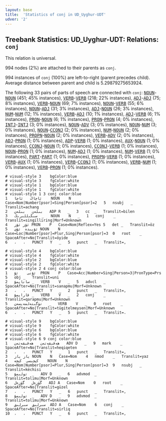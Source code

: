 ```yaml
---
layout: base
title:  'Statistics of conj in UD_Uyghur-UDT'
udver: '2'
---
```


## Treebank Statistics: UD_Uyghur-UDT: Relations: `conj`

This relation is universal.

994 nodes (2%) are attached to their parents as `conj`.

994 instances of `conj` (100%) are left-to-right (parent precedes child).
Average distance between parent and child is 5.29879275653924.

The following 33 pairs of parts of speech are connected with `conj`: <tt><a href="ug_udt-pos-NOUN.html">NOUN</a></tt>-<tt><a href="ug_udt-pos-NOUN.html">NOUN</a></tt> (451; 45% instances), <tt><a href="ug_udt-pos-VERB.html">VERB</a></tt>-<tt><a href="ug_udt-pos-VERB.html">VERB</a></tt> (218; 22% instances), <tt><a href="ug_udt-pos-ADJ.html">ADJ</a></tt>-<tt><a href="ug_udt-pos-ADJ.html">ADJ</a></tt> (75; 8% instances), <tt><a href="ug_udt-pos-VERB.html">VERB</a></tt>-<tt><a href="ug_udt-pos-NOUN.html">NOUN</a></tt> (69; 7% instances), <tt><a href="ug_udt-pos-NOUN.html">NOUN</a></tt>-<tt><a href="ug_udt-pos-VERB.html">VERB</a></tt> (55; 6% instances), <tt><a href="ug_udt-pos-NOUN.html">NOUN</a></tt>-<tt><a href="ug_udt-pos-ADJ.html">ADJ</a></tt> (31; 3% instances), <tt><a href="ug_udt-pos-ADJ.html">ADJ</a></tt>-<tt><a href="ug_udt-pos-NOUN.html">NOUN</a></tt> (26; 3% instances), <tt><a href="ug_udt-pos-NUM.html">NUM</a></tt>-<tt><a href="ug_udt-pos-NUM.html">NUM</a></tt> (12; 1% instances), <tt><a href="ug_udt-pos-VERB.html">VERB</a></tt>-<tt><a href="ug_udt-pos-ADJ.html">ADJ</a></tt> (10; 1% instances), <tt><a href="ug_udt-pos-ADJ.html">ADJ</a></tt>-<tt><a href="ug_udt-pos-VERB.html">VERB</a></tt> (6; 1% instances), <tt><a href="ug_udt-pos-PRON.html">PRON</a></tt>-<tt><a href="ug_udt-pos-NOUN.html">NOUN</a></tt> (6; 1% instances), <tt><a href="ug_udt-pos-PRON.html">PRON</a></tt>-<tt><a href="ug_udt-pos-PRON.html">PRON</a></tt> (4; 0% instances), <tt><a href="ug_udt-pos-INTJ.html">INTJ</a></tt>-<tt><a href="ug_udt-pos-INTJ.html">INTJ</a></tt> (3; 0% instances), <tt><a href="ug_udt-pos-NOUN.html">NOUN</a></tt>-<tt><a href="ug_udt-pos-ADV.html">ADV</a></tt> (3; 0% instances), <tt><a href="ug_udt-pos-NOUN.html">NOUN</a></tt>-<tt><a href="ug_udt-pos-NUM.html">NUM</a></tt> (3; 0% instances), <tt><a href="ug_udt-pos-NOUN.html">NOUN</a></tt>-<tt><a href="ug_udt-pos-CCONJ.html">CCONJ</a></tt> (2; 0% instances), <tt><a href="ug_udt-pos-NUM.html">NUM</a></tt>-<tt><a href="ug_udt-pos-NOUN.html">NOUN</a></tt> (2; 0% instances), <tt><a href="ug_udt-pos-PROPN.html">PROPN</a></tt>-<tt><a href="ug_udt-pos-NOUN.html">NOUN</a></tt> (2; 0% instances), <tt><a href="ug_udt-pos-VERB.html">VERB</a></tt>-<tt><a href="ug_udt-pos-ADV.html">ADV</a></tt> (2; 0% instances), <tt><a href="ug_udt-pos-ADJ.html">ADJ</a></tt>-<tt><a href="ug_udt-pos-PRON.html">PRON</a></tt> (1; 0% instances), <tt><a href="ug_udt-pos-ADP.html">ADP</a></tt>-<tt><a href="ug_udt-pos-VERB.html">VERB</a></tt> (1; 0% instances), <tt><a href="ug_udt-pos-AUX.html">AUX</a></tt>-<tt><a href="ug_udt-pos-NOUN.html">NOUN</a></tt> (1; 0% instances), <tt><a href="ug_udt-pos-CCONJ.html">CCONJ</a></tt>-<tt><a href="ug_udt-pos-NOUN.html">NOUN</a></tt> (1; 0% instances), <tt><a href="ug_udt-pos-CCONJ.html">CCONJ</a></tt>-<tt><a href="ug_udt-pos-VERB.html">VERB</a></tt> (1; 0% instances), <tt><a href="ug_udt-pos-NOUN.html">NOUN</a></tt>-<tt><a href="ug_udt-pos-PRON.html">PRON</a></tt> (1; 0% instances), <tt><a href="ug_udt-pos-NUM.html">NUM</a></tt>-<tt><a href="ug_udt-pos-ADJ.html">ADJ</a></tt> (1; 0% instances), <tt><a href="ug_udt-pos-NUM.html">NUM</a></tt>-<tt><a href="ug_udt-pos-VERB.html">VERB</a></tt> (1; 0% instances), <tt><a href="ug_udt-pos-PART.html">PART</a></tt>-<tt><a href="ug_udt-pos-PART.html">PART</a></tt> (1; 0% instances), <tt><a href="ug_udt-pos-PROPN.html">PROPN</a></tt>-<tt><a href="ug_udt-pos-VERB.html">VERB</a></tt> (1; 0% instances), <tt><a href="ug_udt-pos-VERB.html">VERB</a></tt>-<tt><a href="ug_udt-pos-AUX.html">AUX</a></tt> (1; 0% instances), <tt><a href="ug_udt-pos-VERB.html">VERB</a></tt>-<tt><a href="ug_udt-pos-CCONJ.html">CCONJ</a></tt> (1; 0% instances), <tt><a href="ug_udt-pos-VERB.html">VERB</a></tt>-<tt><a href="ug_udt-pos-NUM.html">NUM</a></tt> (1; 0% instances), <tt><a href="ug_udt-pos-VERB.html">VERB</a></tt>-<tt><a href="ug_udt-pos-PRON.html">PRON</a></tt> (1; 0% instances).


~~~ conllu
# visual-style 3	bgColor:blue
# visual-style 3	fgColor:white
# visual-style 1	bgColor:blue
# visual-style 1	fgColor:white
# visual-style 1 3 conj	color:blue
1	ئاچاڭ	ئاچا	NOUN	N	Case=Nom|Number[psor]=Sing|Person[psor]=2	5	nsubj	_	Translit=achang
2	بىلەن	بىلەن	ADP	R	_	3	cc	_	Translit=bilen
3	سىڭىللىرىڭ	_	NOUN	N	_	1	conj	_	Translit=singilliring|Morf=Unknown
4	ئۆز	ئۆز	PRON	P	Case=Nom|Reflex=Yes	5	det	_	Translit=öz
5	ئۆيىدە	ئۆي	NOUN	N	Case=Loc|Number[psor]=Plur,Sing|Person[psor]=3	0	root	_	SpaceAfter=No|Translit=öyide
6	،	،	PUNCT	Y	_	5	punct	_	Translit=,

~~~


~~~ conllu
# visual-style 4	bgColor:blue
# visual-style 4	fgColor:white
# visual-style 2	bgColor:blue
# visual-style 2	fgColor:white
# visual-style 2 4 conj	color:blue
1	ئۇنى	ئۇ	PRON	P	Case=Acc|Number=Sing|Person=3|PronType=Prs	5	obj	_	Translit=uni
2	ساناپمۇ	_	VERB	V	_	5	advcl	_	SpaceAfter=No|Translit=sanapmu|Morf=Unknown
3	،	،	PUNCT	Y	_	2	punct	_	Translit=,
4	قاراپمۇ	_	VERB	V	_	2	conj	_	Translit=qarapmu|Morf=Unknown
5	تۈگىتەلمەيسەن	_	VERB	V	_	0	root	_	SpaceAfter=No|Translit=tügitelmeysen|Morf=Unknown
6	.	.	PUNCT	Y	_	5	punct	_	Translit=.

~~~


~~~ conllu
# visual-style 9	bgColor:blue
# visual-style 9	fgColor:white
# visual-style 6	bgColor:blue
# visual-style 6	fgColor:white
# visual-style 6 9 conj	color:blue
1	ھەقىقەتەن	ھەقىقەتەن	ADV	D	_	9	mark	_	SpaceAfter=No|Translit=heqiqeten
2	،	،	PUNCT	Y	_	1	punct	_	Translit=,
3	ياز	ياز	NOUN	N	Case=Nom	4	nmod	_	Translit=yaz
4	كېچىسى	كېچە	NOUN	N	Case=Nom|Number[psor]=Plur,Sing|Person[psor]=3	9	nsubj	_	Translit=këchisi
5	تولىمۇ	_	ADV	D	_	6	advmod	_	Translit=tolimu|Morf=Unknown
6	گۈزەل	گۈزەل	ADJ	A	Case=Nom	0	root	_	SpaceAfter=No|Translit=güzel
7	،	،	PUNCT	Y	_	6	punct	_	Translit=,
8	تولىمۇ	_	ADV	D	_	9	advmod	_	Translit=tolimu|Morf=Unknown
9	سىرلىق	سىرلىق	ADJ	A	Case=Nom	6	conj	_	SpaceAfter=No|Translit=sirliq
10	،	،	PUNCT	Y	_	6	punct	_	Translit=,

~~~


